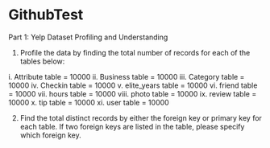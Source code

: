 # GithubTest
Part 1: Yelp Dataset Profiling and Understanding

1. Profile the data by finding the total number of records for each of the tables below:

i. Attribute table =	10000
ii. Business table =	10000
iii. Category table =	10000
iv. Checkin table =	10000
v. elite_years table =	10000
vi. friend table = 	10000
vii. hours table =	10000
viii. photo table = 	10000
ix. review table = 	10000
x. tip table = 		10000
xi. user table =	10000
	

2. Find the total distinct records by either the foreign key or primary key for each table. If two foreign keys are listed in the table, please specify which foreign key.


[](https://www.example.com)
